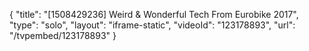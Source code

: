 {
    "title": "[1508429236] Weird & Wonderful Tech From Eurobike 2017",
    "type": "solo",
    "layout": "iframe-static",
    "videoId": "123178893",
    "url": "\/tvpembed\/123178893"
}